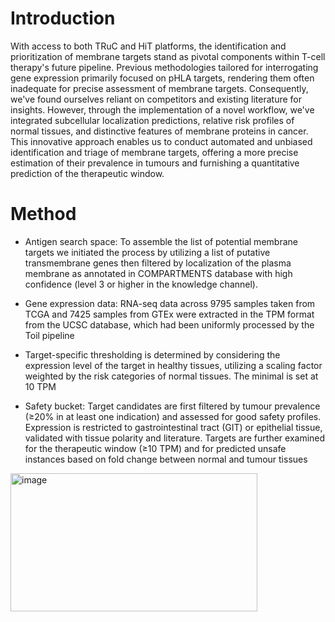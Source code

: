 # Introduction
With access to both TRuC and HiT platforms, the identification and prioritization of membrane targets stand as pivotal components within T-cell therapy's future pipeline. Previous methodologies tailored for interrogating gene expression primarily focused on pHLA targets, rendering them often inadequate for precise assessment of membrane targets. Consequently, we've found ourselves reliant on competitors and existing literature for insights. However, through the implementation of a novel workflow, we've integrated subcellular localization predictions, relative risk profiles of normal tissues, and distinctive features of membrane proteins in cancer. This innovative approach enables us to conduct automated and unbiased identification and triage of membrane targets, offering a more precise estimation of their prevalence in tumours and furnishing a quantitative prediction of the therapeutic window.

# Method
- Antigen search space: To assemble the list of potential membrane targets we initiated the process by utilizing a list of putative transmembrane genes then filtered by localization of the plasma membrane as annotated in COMPARTMENTS database with high confidence (level 3 or higher in the knowledge channel).

- Gene expression data: RNA-seq data across 9795 samples taken from TCGA and 7425 samples from GTEx were extracted in the TPM format from the UCSC database, which had been uniformly processed by the Toil pipeline

- Target-specific thresholding is determined by considering the expression level of the target in healthy tissues, utilizing a scaling factor weighted by the risk categories of normal tissues. The minimal is set at 10 TPM

- Safety bucket: Target candidates are first filtered by tumour prevalence (≥20% in at least one indication) and assessed for good safety profiles. Expression is restricted to gastrointestinal tract (GIT) or epithelial tissue, validated with tissue polarity and literature. Targets are further examined for the therapeutic window (≥10 TPM) and for predicted unsafe instances based on fold change between normal and tumour tissues

<img width="395" height="221" alt="image" src="https://github.com/user-attachments/assets/d6785f9c-72be-47ad-becb-08d367983e4c" />
